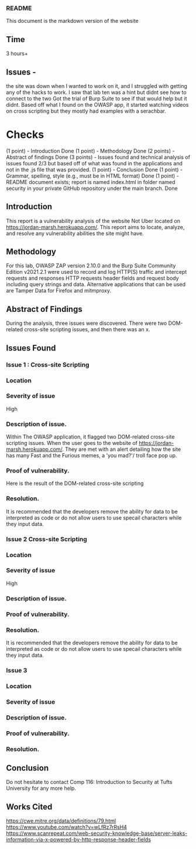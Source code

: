 ### README
This document is the markdown version of the website
## Time
3 hours+ 
## Issues - 
the site was down when I wanted to work on it, and I struggled with getting any of the hacks to work.
I saw that lab ten was a hint but didnt see how to connect to the two
Got the trial of Burp Suite to see if that would help but it didnt.
Based off what I found on the OWASP app, it started watching videos on cross scripting but they mostly had examples with a serachbar. 
# Checks
(1 point) - Introduction Done
(1 point) - Methodology Done
(2 points) - Abstract of findings Done
(3 points) - Issues found and technical analysis of issues found 2/3 but based off of what was found in the applications and not in the .js file that was provided. 
(1 point) - Conclusion Done
(1 point) - Grammar, spelling, style (e.g., must be in HTML format) Done
(1 point) - README document exists; report is named index.html in folder named security in your private GitHub repository under the main branch. Done
## Introduction
This report is a vulnerability analysis of the website Not Uber located on https://jordan-marsh.herokuapp.com/.
This report aims to locate, analyze, and resolve any vulnerability abilities the site might have.  
## Methodology 
For this lab, OWASP ZAP version 2.10.0 and the Burp Suite Community Edition v2021.2.1 were used to record and log HTTP(S) traffic and intercept requests and responses HTTP requests header fields and request body including query strings and data.  Alternative applications that can be used are Tamper Data for Firefox and mitmproxy.
## Abstract of Findings 
During the analysis, three issues were discovered. There were two DOM-related cross-site scripting issues, and then there was an   x. 
## Issues Found  
### Issue  1 : Cross-site Scripting
### Location 
### Severity of issue  
High
### Description of issue. 
Within The OWASP application, it flagged two DOM-related cross-site scripting issues.  When the user goes to the website of https://jordan-marsh.herokuapp.com/. They are met with an alert detailing how the site has many Fast and the Furious memes, a 'you mad?'/ troll face pop up.  
### Proof of vulnerability. 
Here is the result of the DOM-related cross-site scripting
### Resolution. 
It is recommended that the developers remove the ability for data to be interpreted as code or do not allow users to use specail characters while they input data. 
### Issue  2  Cross-site Scripting
### Location  
### Severity of issue 
High
### Description of issue. 
### Proof of vulnerability. 
### Resolution.
It is recommended that the developers remove the ability for data to be interpreted as code or do not allow users to use specail characters while they input data. 
### Issue  3 
### Location 
### Severity of issue 
### Description of issue. 
### Proof of vulnerability. 
### Resolution. 
## Conclusion 
Do not hesitate to contact Comp 116: Introduction to Security at Tufts University for any more help.
## Works Cited
 https://cwe.mitre.org/data/definitions/79.html 
https://www.youtube.com/watch?v=wLfRz7rRsH4
https://www.scanrepeat.com/web-security-knowledge-base/server-leaks-information-via-x-powered-by-http-response-header-fields 